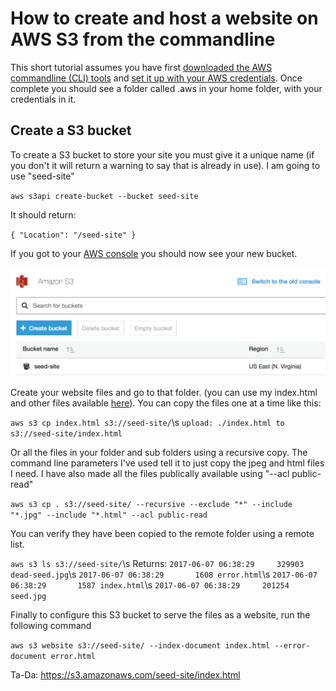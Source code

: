 
# How to create and host a website on AWS S3 from the commandline

This short tutorial assumes you have first [downloaded the AWS commandline (CLI) tools](http://docs.aws.amazon.com/cli/latest/userguide/installing.html) and [set it up with your AWS credentials](http://docs.aws.amazon.com/cli/latest/userguide/cli-chap-getting-started.html). Once complete you should see a folder called .aws in your home folder, with your credentials in it.

## Create a S3 bucket

To create a S3 bucket to store your site you must give it a unique name (if you don't it will return a warning to say that is already in use). I am going to use "seed-site"

`aws s3api create-bucket --bucket seed-site`

It should return:

`{
    "Location": "/seed-site"
}`

If you got to your [AWS console](https://console.aws.amazon.com/s3) you should now see your new bucket.

![AWS-S3-screenshot](https://github.com/brianom/aws-create-s3-website-commandline/blob/master/images/AWS-S3-screenshot.png)

Create your website files and go to that folder. (you can use my index.html and other files available [here](https://github.com/brianom/aws-create-s3-website-commandline)). You can copy the files one at a time like this:

`aws s3 cp index.html s3://seed-site/`\s
`upload: ./index.html to s3://seed-site/index.html`

Or all the files in your folder and sub folders using a recursive copy. The command line parameters I've used tell it to just copy the jpeg and html files I need. I have also made all the files publically available using "--acl public-read"

`aws s3 cp . s3://seed-site/ --recursive --exclude "*" --include "*.jpg" --include "*.html" --acl public-read`

You can verify they have been copied to the remote folder using a remote list.

`aws s3 ls s3://seed-site/`\s
Returns:
`2017-06-07 06:38:29     329903 dead-seed.jpg`\s
`2017-06-07 06:38:29       1608 error.html`\s
`2017-06-07 06:38:29       1587 index.html`\s
`2017-06-07 06:38:29     201254 seed.jpg`

Finally to configure this S3 bucket to serve the files as a website, run the following command

`aws s3 website s3://seed-site/ --index-document index.html --error-document error.html`

Ta-Da: https://s3.amazonaws.com/seed-site/index.html
